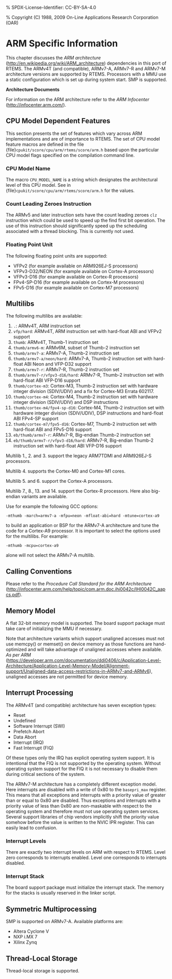 % SPDX-License-Identifier: CC-BY-SA-4.0

% Copyright (C) 1988, 2009 On-Line Applications Research Corporation (OAR)

# ARM Specific Information

This chapter discusses the *ARM architecture*
(<http://en.wikipedia.org/wiki/ARM_architecture>) dependencies in this port of
RTEMS. The ARMv4T (and compatible), ARMv7-A, ARMv7-R and ARMv7-M architecture
versions are supported by RTEMS. Processors with a MMU use a static
configuration which is set up during system start. SMP is supported.

**Architecture Documents**

For information on the ARM architecture refer to the *ARM Infocenter*
(<http://infocenter.arm.com/>).

## CPU Model Dependent Features

This section presents the set of features which vary across ARM implementations
and are of importance to RTEMS. The set of CPU model feature macros are
defined in the file {file}`cpukit/score/cpu/arm/rtems/score/arm.h` based upon
the particular CPU model flags specified on the compilation command line.

### CPU Model Name

The macro `CPU_MODEL_NAME` is a string which designates the architectural
level of this CPU model. See in {file}`cpukit/score/cpu/arm/rtems/score/arm.h`
for the values.

### Count Leading Zeroes Instruction

The ARMv5 and later instruction sets have the count leading zeroes `clz`
instruction which could be used to speed up the find first bit operation. The
use of this instruction should significantly speed up the scheduling associated
with a thread blocking. This is currently not used.

### Floating Point Unit

The following floating point units are supported:

- VFPv2 (for example available on ARM926EJ-S processors)
- VFPv3-D32/NEON (for example available on Cortex-A processors)
- VFPv3-D16 (for example available on Cortex-R processors)
- FPv4-SP-D16 (for example available on Cortex-M processors)
- FPv5-D16 (for example available on Cortex-M7 processors)

## Multilibs

The following multilibs are available:

01. `.`: ARMv4T, ARM instruction set
02. `vfp/hard`: ARMv4T, ARM instruction set with hard-float ABI and VFPv2 support
03. `thumb`: ARMv4T, Thumb-1 instruction set
04. `thumb/armv6-m`: ARMv6M, subset of Thumb-2 instruction set
05. `thumb/armv7-a`: ARMv7-A, Thumb-2 instruction set
06. `thumb/armv7-a/neon/hard`: ARMv7-A, Thumb-2 instruction set with
    hard-float ABI Neon and VFP-D32 support
07. `thumb/armv7-r`: ARMv7-R, Thumb-2 instruction set
08. `thumb/armv7-r/vfpv3-d16/hard`: ARMv7-R, Thumb-2 instruction set with
    hard-float ABI VFP-D16 support
09. `thumb/cortex-m3`: Cortex-M3, Thumb-2 instruction set with hardware
    integer division (SDIV/UDIV) and a fix for Cortex-M3 Errata 602117.
10. `thumb/cortex-m4`: Cortex-M4, Thumb-2 instruction set with hardware
    integer division (SDIV/UDIV) and DSP instructions
11. `thumb/cortex-m4/fpv4-sp-d16`: Cortex-M4, Thumb-2 instruction set with
    hardware integer division (SDIV/UDIV), DSP instructions and hard-float ABI
    FPv4-SP support
12. `thumb/cortex-m7/fpv5-d16`: Cortex-M7, Thumb-2 instruction set with
    hard-float ABI and FPv5-D16 support
13. `eb/thumb/armv7-r`: ARMv7-R, Big-endian Thumb-2 instruction set
14. `eb/thumb/armv7-r/vfpv3-d16/hard`: ARMv7-R, Big-endian Thumb-2 instruction
    set with hard-float ABI VFP-D16 support

Multilib 1., 2. and 3. support the legacy ARM7TDMI and ARM926EJ-S processors.

Multilib 4. supports the Cortex-M0 and Cortex-M1 cores.

Multilib 5. and 6. support the Cortex-A processors.

Multilib 7., 8., 13. and 14. support the Cortex-R processors. Here also
big-endian variants are available.

Use for example the following GCC options:

```shell
-mthumb -march=armv7-a -mfpu=neon -mfloat-abi=hard -mtune=cortex-a9
```

to build an application or BSP for the ARMv7-A architecture and tune the code
for a Cortex-A9 processor. It is important to select the options used for the
multilibs. For example:

```shell
-mthumb -mcpu=cortex-a9
```

alone will not select the ARMv7-A multilib.

## Calling Conventions

Please refer to the *Procedure Call Standard for the ARM Architecture*
(<http://infocenter.arm.com/help/topic/com.arm.doc.ihi0042c/IHI0042C_aapcs.pdf>).

## Memory Model

A flat 32-bit memory model is supported. The board support package must take
care of initializing the MMU if necessary.

Note that architecture variants which support unaligned accesses must not use
memcpy() or memset() on device memory as those functions are hand-optimized and
will take advantage of unaligned accesses where available. *As per ARM*
(<https://developer.arm.com/documentation/ddi0406/c/Application-Level-Architecture/Application-Level-Memory-Model/Alignment-support/Unaligned-data-access-restrictions-in-ARMv7-and-ARMv6>),
unaligned accesses are not permitted for device memory.

## Interrupt Processing

The ARMv4T (and compatible) architecture has seven exception types:

- Reset
- Undefined
- Software Interrupt (SWI)
- Prefetch Abort
- Data Abort
- Interrupt (IRQ)
- Fast Interrupt (FIQ)

Of these types only the IRQ has explicit operating system support. It is
intentional that the FIQ is not supported by the operating system. Without
operating system support for the FIQ it is not necessary to disable them during
critical sections of the system.

The ARMv7-M architecture has a completely different exception model. Here
interrupts are disabled with a write of 0x80 to the `basepri_max` register.
This means that all exceptions and interrupts with a priority value of greater
than or equal to 0x80 are disabled. Thus exceptions and interrupts with a
priority value of less than 0x80 are non-maskable with respect to the operating
system and therefore must not use operating system services. Several support
libraries of chip vendors implicitly shift the priority value somehow before
the value is written to the NVIC IPR register. This can easily lead to
confusion.

### Interrupt Levels

There are exactly two interrupt levels on ARM with respect to RTEMS. Level
zero corresponds to interrupts enabled. Level one corresponds to interrupts
disabled.

### Interrupt Stack

The board support package must initialize the interrupt stack. The memory for
the stacks is usually reserved in the linker script.

## Symmetric Multiprocessing

SMP is supported on ARMv7-A. Available platforms are:

- Altera Cyclone V
- NXP i.MX 7
- Xilinx Zynq

## Thread-Local Storage

Thread-local storage is supported.
